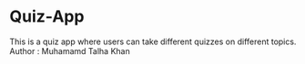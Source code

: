 # Quiz-App

This is a quiz app where users can take different quizzes on different topics.
<br>
Author : Muhamamd Talha Khan
